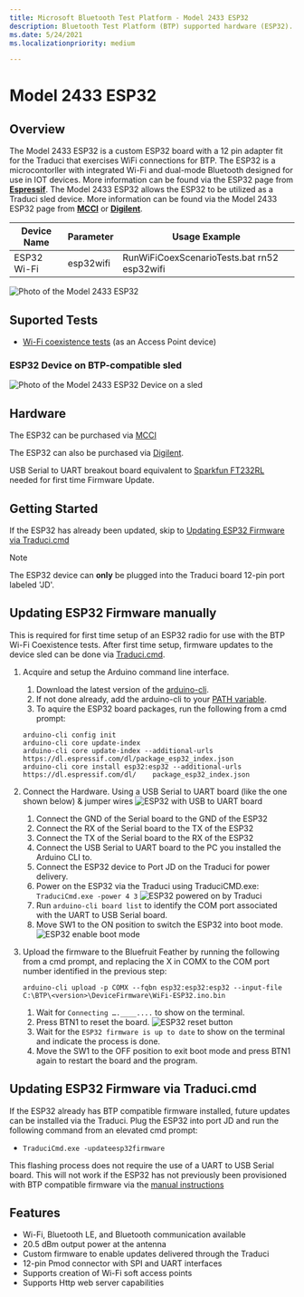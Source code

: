 ```yaml
---
title: Microsoft Bluetooth Test Platform - Model 2433 ESP32
description: Bluetooth Test Platform (BTP) supported hardware (ESP32).
ms.date: 5/24/2021
ms.localizationpriority: medium

---
```


# Model 2433 ESP32

## Overview

The Model 2433 ESP32 is a custom ESP32 board with a 12 pin adapter fit for the Traduci that exercises WiFi connections for BTP. The ESP32 is a microcontorller with integrated Wi-Fi and dual-mode Bluetooth designed for use in IOT devices.
More information can be found via the ESP32 page from [**Espressif**](https://www.espressif.com/en/products/socs/esp32).
The Model 2433 ESP32 allows the ESP32 to be utilized as a Traduci sled device.
More information can be found via the Model 2433 ESP32 page from [**MCCI**](https://store.mcci.com/products/esp32-sled) or [**Digilent**](https://store.digilentinc.com/pmod-esp32-wireless-communication-module).

| Device Name | Parameter | Usage Example |
| --- | --- | --- |
| ESP32 Wi-Fi | esp32wifi | RunWiFiCoexScenarioTests.bat rn52 esp32wifi |

![Photo of the Model 2433 ESP32](images/ESP32.png)

## Suported Tests
- [Wi-Fi coexistence tests](testing-BTP-tests-wifi.md) (as an Access Point device)

### ESP32 Device on BTP-compatible sled

![Photo of the Model 2433 ESP32 Device on a sled](images/Traduci_and_ESP32.jpg)

## Hardware 

The ESP32 can be purchased via [MCCI](https://store.mcci.com/products/esp32-sled/)

The ESP32 can also be purchased via [Digilent](https://store.digilentinc.com/pmod-esp32-wireless-communication-module/).

USB Serial to UART breakout board equivalent to [Sparkfun FT232RL](https://www.sparkfun.com/products/12731) needed for first time Firmware Update.

## Getting Started

If the ESP32 has already been updated, skip to [Updating ESP32 Firmware via Traduci.cmd](testing-BTP-hw-esp32.md#updating-esp32-firmware-via-traducicmd)

> [!NOTE]
> The ESP32 device can **only** be plugged into the Traduci board 12-pin port labeled 'JD'.

## Updating ESP32 Firmware manually

This is required for first time setup of an ESP32 radio for use with the BTP Wi-Fi Coexistence tests. After first time setup, firmware updates to the device sled can be done via [Traduci.cmd](testing-BTP-hw-esp32.md#updating-esp32-firmware-via-traducicmd).  

1.  Acquire and setup the Arduino command line interface.
    1. Download the latest version of the [arduino-cli](https://arduino.github.io/arduino-cli/latest/installation/#download).
    2. If not done already, add the arduino-cli to your [PATH variable](https://docs.microsoft.com/windows-server/administration/windows-commands/path).
    3. To aquire the ESP32 board packages, run the following from a cmd prompt:
    ```console
    arduino-cli config init
    arduino-cli core update-index
    arduino-cli core update-index --additional-urls https://dl.espressif.com/dl/package_esp32_index.json
    arduino-cli core install esp32:esp32 --additional-urls https://dl.espressif.com/dl/    package_esp32_index.json
    ```

2. Connect the Hardware.
Using a USB Serial to UART board (like the one shown below) & jumper wires ![ESP32 with USB to UART board](images/ESP32_and_UART.png)
    1. Connect the GND of the Serial board to the GND of the ESP32
    2. Connect the RX of the Serial board to the TX of the ESP32
    3. Connect the TX of the Serial board to the RX of the ESP32
    4. Connect the USB Serial to UART board to the PC you installed the Arduino CLI to.
    4. Connect the ESP32 device to Port JD on the Traduci for power delivery.
    5. Power on the ESP32 via the Traduci using TraduciCMD.exe: `TraduciCmd.exe -power 4 3`
    ![ESP32 powered on by Traduci](images/Traduci_and_ESP32.jpg)
    6. Run `arduino-cli board list` to identify the COM port associated with the UART to USB Serial board.
    7. Move SW1 to the ON position to switch the ESP32 into boot mode.
    ![ESP32 enable boot mode](images/ESP32Boot.png)

3. Upload the firmware to the Bluefruit Feather by running the following from a cmd prompt, and replacing the X in COMX to the COM port number identified in the previous step:
    ```console
    arduino-cli upload -p COMX --fqbn esp32:esp32:esp32 --input-file C:\BTP\<version>\DeviceFirmware\WiFi-ESP32.ino.bin
    ```
    1. Wait for `Connecting ….____....` to show  on the terminal.
    2. Press BTN1 to reset the board. ![ESP32 reset button](images/ESP32Reset.png)
    4. Wait for the `ESP32 firmware is up to date` to show on the terminal and indicate the process is done.
    5. Move the SW1 to the OFF position to exit boot mode and press BTN1 again to restart the board and the program.

## Updating ESP32 Firmware via Traduci.cmd

If the ESP32 already has BTP compatible firmware installed, future updates can be installed via the Traduci. Plug the ESP32 into port JD and run the following command from an elevated cmd prompt:
- `TraduciCmd.exe -updateesp32firmware`

This flashing process does not require the use of a UART to USB Serial board. This will not work if the ESP32 has not previously been provisioned with BTP compatible firmware via the [manual instructions](testing-BTP-hw-esp32.md#updating-esp32-firmware-manually)

## Features

- Wi-Fi, Bluetooth LE, and Bluetooth communication available
- 20.5 dBm output power at the antenna
- Custom firmware to enable updates delivered through the Traduci
- 12-pin Pmod connector with SPI and UART interfaces
- Supports creation of Wi-Fi soft access points
- Supports Http web server capabilities
